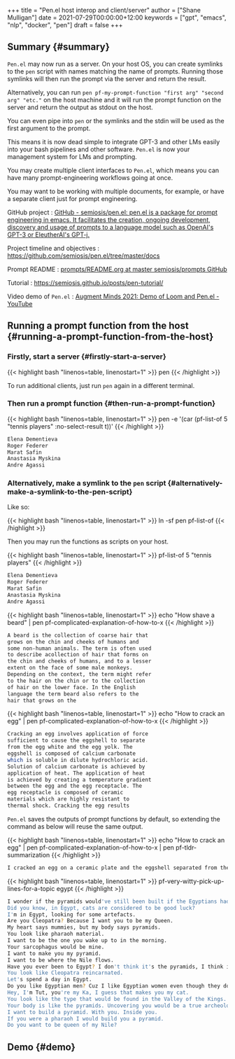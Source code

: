+++
title = "Pen.el host interop and client/server"
author = ["Shane Mulligan"]
date = 2021-07-29T00:00:00+12:00
keywords = ["gpt", "emacs", "nlp", "docker", "pen"]
draft = false
+++

## Summary {#summary}

`Pen.el` may now run as a server.
On your host OS, you can create symlinks to the `pen` script
with names matching the name of prompts.
Running those symlinks will then run the prompt
via the server and return the result.

Alternatively, you can run `pen pf-my-prompt-function "first arg" "second arg" "etc."` on
the host machine and it will run the prompt
function on the server and return the output
as stdout on the host.

You can even pipe into `pen` or the symlinks
and the stdin will be used as the first
argument to the prompt.

This means it is now dead simple
to integrate GPT-3 and other LMs easily into
your bash pipelines and other software. `Pen.el`
is now your management system for LMs and
prompting.

You may create multiple client interfaces to `Pen.el`,
which means you can have many prompt-engineering workflows going at once.

You may want to be working with multiple
documents, for example, or have a separate
client just for prompt engineering.

GitHub project
: [GitHub - semiosis/pen.el: pen.el is a package for prompt engineering in emacs. It facilitates the creation, ongoing development, discovery and usage of prompts to a language model such as OpenAI's GPT-3 or EleutherAI's GPT-j.](https://github.com/semiosis/pen.el/)


Project timeline and objectives
: <https://github.com/semiosis/pen.el/tree/master/docs>


Prompt README
: [prompts/README.org at master  semiosis/prompts  GitHub](http://github.com/semiosis/prompts/blob/master/README.org)


Tutorial
: <https://semiosis.github.io/posts/pen-tutorial/>


Video demo of `Pen.el` : [Augment Minds 2021: Demo of Loom and Pen.el - YouTube](https://www.youtube.com/watch?v=J9BnZjWV1jw)


## Running a prompt function from the host {#running-a-prompt-function-from-the-host}


### Firstly, start a server {#firstly-start-a-server}

{{< highlight bash "linenos=table, linenostart=1" >}}
pen
{{< /highlight >}}

To run additional clients, just run `pen`
again in a different terminal.


### Then run a prompt function {#then-run-a-prompt-function}

{{< highlight bash "linenos=table, linenostart=1" >}}
pen -e '(car (pf-list-of 5 "tennis players" :no-select-result t))'
{{< /highlight >}}

```bash
Elena Dementieva
Roger Federer
Marat Safin
Anastasia Myskina
Andre Agassi
```


### Alternatively, make a symlink to the `pen` script {#alternatively-make-a-symlink-to-the-pen-script}

Like so:

{{< highlight bash "linenos=table, linenostart=1" >}}
ln -sf pen pf-list-of
{{< /highlight >}}

Then you may run the functions as scripts on your host.

{{< highlight bash "linenos=table, linenostart=1" >}}
pf-list-of 5 "tennis players"
{{< /highlight >}}

```bash
Elena Dementieva
Roger Federer
Marat Safin
Anastasia Myskina
Andre Agassi
```

{{< highlight bash "linenos=table, linenostart=1" >}}
echo "How shave a beard" | pen pf-complicated-explanation-of-how-to-x
{{< /highlight >}}

```bash
A beard is the collection of coarse hair that
grows on the chin and cheeks of humans and
some non-human animals. The term is often used
to describe acollection of hair that forms on
the chin and cheeks of humans, and to a lesser
extent on the face of some male monkeys.
Depending on the context, the term might refer
to the hair on the chin or to the collection
of hair on the lower face. In the English
language the term beard also refers to the
hair that grows on the
```

{{< highlight bash "linenos=table, linenostart=1" >}}
echo "How to crack an egg" | pen pf-complicated-explanation-of-how-to-x
{{< /highlight >}}

```bash
Cracking an egg involves application of force
sufficient to cause the eggshell to separate
from the egg white and the egg yolk. The
eggshell is composed of calcium carbonate
which is soluble in dilute hydrochloric acid.
Solution of calcium carbonate is achieved by
application of heat. The application of heat
is achieved by creating a temperature gradient
between the egg and the egg receptacle. The
egg receptacle is composed of ceramic
materials which are highly resistant to
thermal shock. Cracking the egg results
```

`Pen.el` saves the outputs of prompt functions
by default, so extending the command as below
will reuse the same output.

{{< highlight bash "linenos=table, linenostart=1" >}}
echo "How to crack an egg" | pen pf-complicated-explanation-of-how-to-x | pen pf-tldr-summarization
{{< /highlight >}}

```bash
I cracked an egg on a ceramic plate and the eggshell separated from the egg white and yolk.
```

{{< highlight bash "linenos=table, linenostart=1" >}}
pf-very-witty-pick-up-lines-for-a-topic egypt
{{< /highlight >}}

```bash
I wonder if the pyramids would've still been built if the Egyptians had Tinder?
Did you know, in Egypt, cats are considered to be good luck?
I'm in Egypt, looking for some artefacts.
Are you Cleopatra? Because I want you to be my Queen.
My heart says mummies, but my body says pyramids.
You look like pharaoh material.
I want to be the one you wake up to in the morning.
Your sarcophagus would be mine.
I want to make you my pyramid.
I want to be where the Nile flows.
Have you ever been to Egypt? I don't think it's the pyramids, I think it's you.
You look like Cleopatra reincarnated.
Let's spend a day in Egypt.
Do you like Egyptian men? Cuz I like Egyptian women even though they don't exist.
Hey, I'm Tut, you're my Ka, I guess that makes you my cat.
You look like the type that would be found in the Valley of the Kings.
Your body is like the pyramids. Uncovering you would be a true archeological find.
I want to build a pyramid. With you. Inside you.
If you were a pharaoh I would build you a pyramid.
Do you want to be queen of my Nile?
```


## Demo {#demo}

<!-- Play on asciinema.com -->
<!-- <a title="asciinema recording" href="https://asciinema.org/a/dw0c0VueMHC8NOvGHmEgUUDcr" target="_blank"><img alt="asciinema recording" src="https://asciinema.org/a/dw0c0VueMHC8NOvGHmEgUUDcr.svg" /></a> -->
<!-- Play on the blog -->
<script src="https://asciinema.org/a/dw0c0VueMHC8NOvGHmEgUUDcr.js" id="asciicast-dw0c0VueMHC8NOvGHmEgUUDcr" async></script>